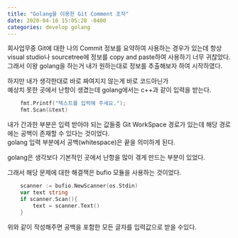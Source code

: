 ```yaml
---
title: "Golang을 이용한 Git Comment 조작"
date: 2020-04-16 15:05:28 -0400
categories: develop golang
---
```

회사업무중 Git에 대한 나의 Commit 정보를 요약하여 사용하는 경우가 있는데 항상  
visual studio나 sourcetree에 정보를 copy and paste하여 사용하기 너무 귀찮았다.  
그래서 이왕 golang을 하는거 내가 원하는대로 정보를 추출해보자 하여 시작하였다.

하지만 내가 생각한대로 바로 짜여지지 않는게 바로 코드아닌가  
예상치 못한 곳에서 난항이 생겼는데 golang에서는 c++과 같이 입력을 받는다.

```go
    fmt.Printf("텍스트를 입력해 주세요.");
    fmt.Scan(&text)
```

내가 간과한 부분은 입력 받아야 되는 값들중 Git WorkSpace 경로가 있는데 해당 경로에는 공백이 존재할 수 있다는 것이었다.  
golang 입력 부분에서 공백(whitespace)은 끝을 의미하게 된다.

golang은 생각보다 기본적인 곳에서 난항을 많이 겪게 만드는 부분이 있었다.

그래서 해당 문제에 대한 해결책은 bufio 모듈을 사용하는 것이었다.

```go
    scanner := bufio.NewScanner(os.Stdin)
    var text string
    if scanner.Scan(){
        text = scanner.Text()
    }
```

위와 같이 작성해주면 공백을 포함한 모든 글자를 입력값으로 받을 수있다.
